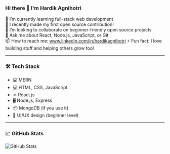 ### Hi there 👋 I'm Hardik Agnihotri

🔭 I’m currently learning full-stack web development  
🌱 I recently made my first open source contribution!  
👯 I’m looking to collaborate on beginner-friendly open source projects  
💬 Ask me about React, Node.js, JavaScript, or Git  
📫 How to reach me: www.linkedin.com/in/hardikagnihotri
⚡ Fun fact: I love building stuff and helping others grow too!

---

### 🛠️ Tech Stack
- 💻 MERN
- 💻 HTML, CSS, JavaScript
- ⚛️ React.js
- 🖥️ Node.js, Express
- 📦 MongoDB (if you use it)
- 🎨 UI/UX design (beginner level)

---

### 📈 GitHub Stats

![GitHub Stats](https://github-readme-stats.vercel.app/api?username=YOUR_USERNAME&show_icons=true&theme=tokyonight)
